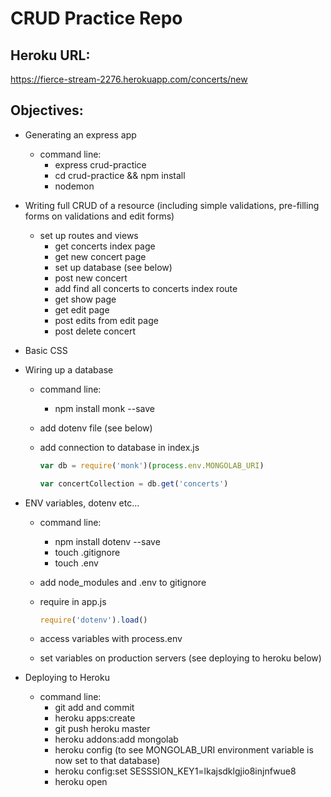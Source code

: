 # CRUD Practice Repo

## Heroku URL:
https://fierce-stream-2276.herokuapp.com/concerts/new

## Objectives:

- Generating an express app
  - command line:
    - express crud-practice
    - cd crud-practice && npm install
    - nodemon

- Writing full CRUD of a resource (including simple validations, pre-filling forms on validations and edit forms)
  - set up routes and views
    - get concerts index page
    - get new concert page
    - set up database (see below)
    - post new concert
    - add find all concerts to concerts index route
    - get show page
    - get edit page
    - post edits from edit page
    - post delete concert

- Basic CSS

- Wiring up a database
  - command line:
    - npm install monk --save
  - add dotenv file (see below)
  - add connection to database in index.js

    ```js
    var db = require('monk')(process.env.MONGOLAB_URI)

    var concertCollection = db.get('concerts')
    ```

- ENV variables, dotenv etc...
  - command line:
    - npm install dotenv --save
    - touch .gitignore
    - touch .env
  - add node_modules and .env to gitignore
  - require in app.js

    ```js
    require('dotenv').load()
    ```
  - access variables with process.env
  - set variables on production servers (see deploying to heroku below)

- Deploying to Heroku
  - command line:
    - git add and commit
    - heroku apps:create
    - git push heroku master
    - heroku addons:add mongolab
    - heroku config (to see MONGOLAB_URI environment variable is now set to that database)
    - heroku config:set SESSSION_KEY1=lkajsdklgjio8injnfwue8
    - heroku open

